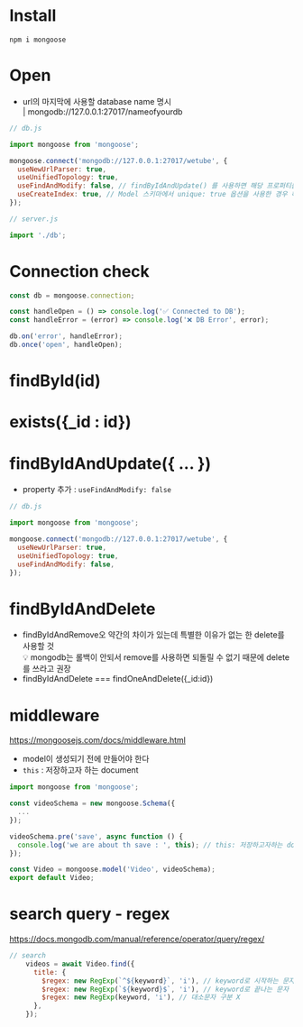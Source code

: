
# Install
```
npm i mongoose
```

# Open
- url의 마지막에 사용할 database name 명시  
  | mongodb://127.0.0.1:27017/nameofyourdb

``` javascript
// db.js

import mongoose from 'mongoose';

mongoose.connect('mongodb://127.0.0.1:27017/wetube', {
  useNewUrlParser: true,
  useUnifiedTopology: true,
  useFindAndModify: false, // findByIdAndUpdate() 를 사용하면 해당 프로퍼티를 추가하라는 경고가 뜬다.
  useCreateIndex: true, // Model 스키마에서 unique: true 옵션을 사용한 경우 해당 프로퍼티를 추가하라는 경고가 뜬다.
});
```
``` javascript
// server.js

import './db';
```

# Connection check
``` javascript
const db = mongoose.connection;

const handleOpen = () => console.log('✅ Connected to DB');
const handleError = (error) => console.log('❌ DB Error', error);

db.on('error', handleError);
db.once('open', handleOpen);
```
# findById(id)
# exists({_id : id})
# findByIdAndUpdate({ ... })
- property 추가 : `useFindAndModify: false`
``` javascript
// db.js

import mongoose from 'mongoose';

mongoose.connect('mongodb://127.0.0.1:27017/wetube', {
  useNewUrlParser: true,
  useUnifiedTopology: true,
  useFindAndModify: false,
});
```
# findByIdAndDelete
- findByIdAndRemove오 약간의 차이가 있는데 특별한 이유가 없는 한 delete를 사용할 것  
  💡 mongodb는 롤백이 안되서 remove를 사용하면 되돌릴 수 없기 때문에 delete를 쓰라고 권장 
- findByIdAndDelete === findOneAndDelete({_id:id})

# middleware
https://mongoosejs.com/docs/middleware.html
- model이 생성되기 전에 만들어야 한다
- `this` : 저장하고자 하는 document
```javascript
import mongoose from 'mongoose';

const videoSchema = new mongoose.Schema({
  ...
});

videoSchema.pre('save', async function () {
  console.log('we are about th save : ', this); // this: 저장하고자하는 document
});

const Video = mongoose.model('Video', videoSchema);
export default Video;
```

# search query - regex
https://docs.mongodb.com/manual/reference/operator/query/regex/
```javascript
// search
    videos = await Video.find({
      title: {
        $regex: new RegExp(`^${keyword}`, 'i'), // keyword로 시작하는 문자 검색
        $regex: new RegExp(`${keyword}$`, 'i'), // keyword로 끝나는 문자 검색
        $regex: new RegExp(keyword, 'i'), // 대소문자 구분 X
      },
    });
```

